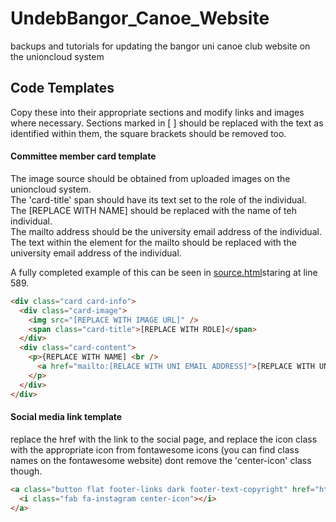# UndebBangor_Canoe_Website
backups and tutorials for updating the bangor uni canoe club website on the unioncloud system

## Code Templates 
Copy these into their appropriate sections and modify links and images where necessary.
Sections marked in [ ] should be replaced with the text as identified within them, the square brackets should be removed too.


#### Committee member card template
The image source should be obtained from uploaded images on the unioncloud system.<br>
The 'card-title' span should have its text set to the role of the individual.<br>
The [REPLACE WITH NAME] should be replaced with the name of teh individual.<br>
The mailto address should be the university email address of the individual.<br>
The text within the <a> element for the mailto should be replaced with the university email address of the individual.

A fully completed example of this can be seen in [source.html](source.html)staring at line 589.

```html
<div class="card card-info">
  <div class="card-image">
    <img src="[REPLACE WITH IMAGE URL]" />
    <span class="card-title">[REPLACE WITH ROLE]</span>
  </div>
  <div class="card-content">
    <p>{REPLACE WITH NAME] <br />
      <a href="mailto:[RELACE WITH UNI EMAIL ADDRESS]">[REPLACE WITH UNI EMAIL ADDRESS]</a>
    </p>
  </div>
</div>
```


#### Social media link template
replace the href with the link to the social page, and replace the icon class with the appropriate icon from fontawesome icons (you can find class names on the fontawesome website) dont remove the 'center-icon' class though.
```html
<a class="button flat footer-links dark footer-text-copyright" href="https://www.instagram.com/bangorunicanoeclub/" target="_top">
  <i class="fab fa-instagram center-icon"></i>
</a>
```
